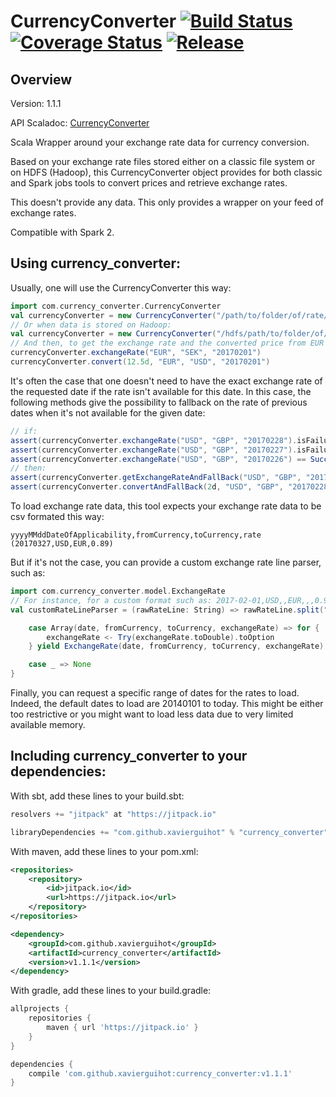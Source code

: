 
# CurrencyConverter [![Build Status](https://travis-ci.org/xavierguihot/currency_converter.svg?branch=master)](https://travis-ci.org/xavierguihot/currency_converter) [![Coverage Status](https://coveralls.io/repos/github/xavierguihot/currency_converter/badge.svg?branch=master)](https://coveralls.io/github/xavierguihot/currency_converter?branch=master) [![Release](https://jitpack.io/v/xavierguihot/currency_converter.svg)](https://jitpack.io/#xavierguihot/currency_converter)


## Overview


Version: 1.1.1

API Scaladoc: [CurrencyConverter](http://xavierguihot.com/currency_converter/#com.currency_converter.CurrencyConverter)

Scala Wrapper around your exchange rate data for currency conversion.

Based on your exchange rate files stored either on a classic file system or on
HDFS (Hadoop), this CurrencyConverter object provides for both classic and Spark
jobs tools to convert prices and retrieve exchange rates.

This doesn't provide any data. This only provides a wrapper on your feed of
exchange rates.

Compatible with Spark 2.


## Using currency_converter:


Usually, one will use the CurrencyConverter this way:

```scala
import com.currency_converter.CurrencyConverter
val currencyConverter = new CurrencyConverter("/path/to/folder/of/rate/files")
// Or when data is stored on Hadoop:
val currencyConverter = new CurrencyConverter("/hdfs/path/to/folder/of/rate/files", sparkContext)
// And then, to get the exchange rate and the converted price from EUR to SEK for the date 20170201:
currencyConverter.exchangeRate("EUR", "SEK", "20170201")
currencyConverter.convert(12.5d, "EUR", "USD", "20170201")
```

It's often the case that one doesn't need to have the exact exchange rate of the
requested date if the rate isn't available for this date. In this case, the
following methods give the possibility to fallback on the rate of previous dates
when it's not available for the given date:

```scala
// if:
assert(currencyConverter.exchangeRate("USD", "GBP", "20170228").isFailure)
assert(currencyConverter.exchangeRate("USD", "GBP", "20170227").isFailure)
assert(currencyConverter.exchangeRate("USD", "GBP", "20170226") == Success(0.9317799d))
// then:
assert(currencyConverter.getExchangeRateAndFallBack("USD", "GBP", "20170228") == Success(0.9317799d))
assert(currencyConverter.convertAndFallBack(2d, "USD", "GBP", "20170228") == Success(1.59838d))
```

To load exchange rate data, this tool expects your exchange rate data to be csv
formated this way:

	yyyyMMddDateOfApplicability,fromCurrency,toCurrency,rate (20170327,USD,EUR,0.89)

But if it's not the case, you can provide a custom exchange rate line parser,
such as:

```scala
import com.currency_converter.model.ExchangeRate
// For instance, for a custom format such as: 2017-02-01,USD,,EUR,,,0.93178:
val customRateLineParser = (rawRateLine: String) => rawRateLine.split("\\,", -1) match {

	case Array(date, fromCurrency, toCurrency, exchangeRate) => for {
		exchangeRate <- Try(exchangeRate.toDouble).toOption
	} yield ExchangeRate(date, fromCurrency, toCurrency, exchangeRate)

	case _ => None
}
```

Finally, you can request a specific range of dates for the rates to load.
Indeed, the default dates to load are 20140101 to today. This might be either
too restrictive or you might want to load less data due to very limited
available memory.


## Including currency_converter to your dependencies:


With sbt, add these lines to your build.sbt:

```scala
resolvers += "jitpack" at "https://jitpack.io"

libraryDependencies += "com.github.xavierguihot" % "currency_converter" % "v1.1.1"
```

With maven, add these lines to your pom.xml:

```xml
<repositories>
	<repository>
		<id>jitpack.io</id>
		<url>https://jitpack.io</url>
	</repository>
</repositories>

<dependency>
	<groupId>com.github.xavierguihot</groupId>
	<artifactId>currency_converter</artifactId>
	<version>v1.1.1</version>
</dependency>
```

With gradle, add these lines to your build.gradle:

```groovy
allprojects {
	repositories {
		maven { url 'https://jitpack.io' }
	}
}

dependencies {
	compile 'com.github.xavierguihot:currency_converter:v1.1.1'
}
```
